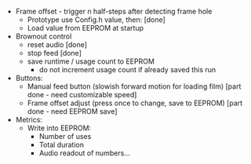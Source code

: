 -   Frame offset - trigger n half-steps after detecting frame hole
    -   Prototype use Config.h value, then: [done]
    -   Load value from EEPROM at startup
-   Brownout control 
    -   reset audio [done]
    -   stop feed [done]
    -   save runtime / usage count to EEPROM
        -   do not increment usage count if already saved this run
-   Buttons:
    -   Manual feed button (slowish forward motion for loading film) [part done - need customizable speed]
    -   Frame offset adjust (press once to change, save to EEPROM) [part done - need EEPROM save]
-   Metrics:
    -   Write into EEPROM:
        -   Number of uses
        -   Total duration
        -   Audio readout of numbers...
